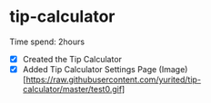 tip-calculator
==============
Time spend: 2hours

- [x] Created the Tip Calculator
- [x] Added Tip Calculator Settings Page
 (Image)[https://raw.githubusercontent.com/yurited/tip-calculator/master/test0.gif]

